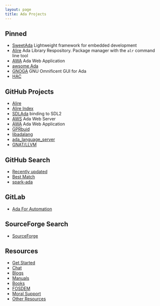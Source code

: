 ```yaml
---
layout: page
title: Ada Projects
---
```


## Pinned

- [SweetAda](http://www.sweetada.org) Lightweight framework for embedded development
- [Alire](https://alire.ada.dev) Ada Library Respository. Package
  manager with the `alr` command line tool
- [AWA](https://ada-awa.readthedocs.io/) Ada Web Application
- [awsome Ada](https://github.com/ohenley/awesome-ada)
- [GNOGA](http://gnoga.com) GNU Omnificent GUI for Ada
- [HAC](https://hacadacompiler.sourceforge.io)

## GitHub Projects

- [Alire](https://github.com/alire-project/alire)
- [Alire Index](https://github.com/alire-project/alire-index)
- [SDLAda](https://github.com/Lucretia/sdlada) binding to SDL2
- [AWS](https://github.com/AdaCore/aws) Ada Web Server
- [AWA](https://github.com/stcarrez/ada-awa) Ada Web Application
- [GPRbuid](https://github.com/AdaCore/gprbuild)
- [libadalang](https://github.com/AdaCore/libadalang)
- [ada_language_server](https://github.com/AdaCore/ada_language_server)
- [GNAT/LLVM](https://github.com/AdaCore/gnat-llvm)

## GitHub Search

- [Recently updated](https://github.com/topics/ada?l=ada&o=desc&s=updated)
- [Best Match](https://github.com/topics/ada?l=ada&o=desc&s=)
- [spark-ada](https://github.com/topics/spark-ada)


## GitLab

- [Ada For Automation](https://gitlab.com/ada-for-automation/ada-for-automation)

## SourceForge Search

- [SourceForge](https://sourceforge.net/directory/language:ada/?q=Ada)

## Resources

- [Get Started](/getstarted/)
- [Chat](/chat/)
- [Blogs](/blogs/)
- [Manuals](/manuals/)
- [Books](/books/)
- [FOSDEM](/fosdem/)
- [Moral Support](/moral/)
- [Other Resources](/other/)
